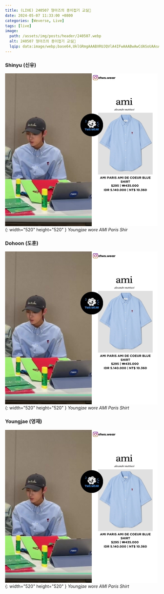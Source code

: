 ```yaml
---
title: (LIVE) 240507 형아즈의 종이접기 교실🌸
date: 2024-05-07 11:33:00 +0800
categories: [Weverse, Live]
tags: [live]
image:
  path: /assets/img/posts/header/240507.webp
  alt: 240507 형아즈의 종이접기 교실🌸
  lqip: data:image/webp;base64,UklGRmgAAABXRUJQVlA4IFwAAABwAwCdASoUAAsAPzmEuVOvKKWisAgB4CcJZgCdMoABBnRy6AAA+bY5TD3Jocco5/Z7S35YkKEYIufR6jq/6itdvile15UXuTE6nFI1ZORp2Q3f2GrR0RsyFYAAAA==
---
```


### Shinyu (신유)

![Desktop View](/assets/img/posts/weverse-live/240507-youngjae.jpg){: width="520" height="520" }
_Youngjae wore AMI Paris Shir_



### Dohoon (도훈)

![Desktop View](/assets/img/posts/weverse-live/240507-youngjae.jpg){: width="520" height="520" }
_Youngjae wore AMI Paris Shirt_

### Youngjae (영재)

![Desktop View](/assets/img/posts/weverse-live/240507-youngjae.jpg){: width="520" height="520" }
_Youngjae wore AMI Paris Shirt_